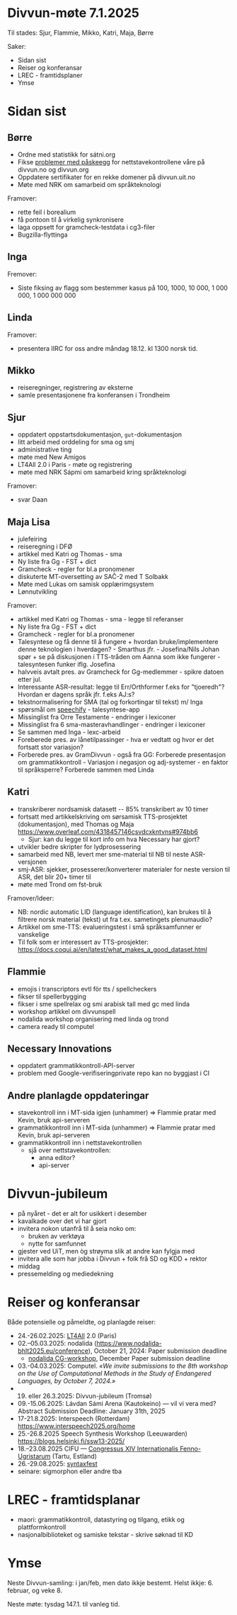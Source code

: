 # Divvun-møte 7.1.2025

Til stades: Sjur, Flammie, Mikko, Katri, Maja, Børre

Saker:

- Sidan sist
- Reiser og konferansar
- LREC - framtidsplaner
- Ymse

# Sidan sist

## Børre

- Ordne med statistikk for sátni.org
- Fikse [problemer med påskeegg](https://github.com/giellalt/giella-core/issues/67) for nettstavekontrollene våre på divvun.no og divvun.org
- Oppdatere sertifikater for en rekke domener på divvun.uit.no
- Møte med NRK om samarbeid om språkteknologi

Framover:

- rette feil i borealium
- få pontoon til å virkelig synkronisere
- laga oppsett for gramcheck-testdata i cg3-filer
- Bugzilla-flyttinga

## Inga

Fremover:
- Siste fiksing av flagg som bestemmer kasus på 100, 1000, 10 000, 1 000 000, 1 000 000 000

## Linda

Framover:
- presentera IIRC for oss andre måndag 18.12. kl 1300 norsk tid.

## Mikko

- reiseregninger, registrering av eksterne
- samle presentasjonene fra konferansen i Trondheim

## Sjur

- oppdatert oppstartsdokumentasjon, `gut`-dokumentasjon
- litt arbeid med orddeling for sma og smj
- administrative ting
- møte med New Amigos
- LT4All 2.0 i Paris - møte og registrering
- møte med NRK Sápmi om samarbeid kring språkteknologi

Framover:
- svar Daan

## Maja Lisa

- julefeiring
- reiseregning i DFØ
- artikkel med Katri og Thomas - sma 
- Ny liste fra Gg - FST + dict
- Gramcheck - regler for bl.a pronomener
- diskuterte MT-oversetting av SAČ-2 med T Solbakk
- Møte med Lukas om samisk opplærimgsystem
- Lønnutvikling

Framover:
- artikkel med Katri og Thomas - sma - legge til referanser
- Ny liste fra Gg - FST + dict
- Gramcheck - regler for bl.a pronomener
- Talesyntese og få denne til å fungere + hvordan bruke/implementere denne teknologien  i hverdagen? - Smarthus jfr. - Josefina/Nils Johan spør + se på diskusjonen i TTS-tråden om Aanna som ikke fungerer - talesyntesen funker iflg. Josefina
- halvveis avtalt pres. av Gramcheck for Gg-medlemmer - spikre datoen etter jul. 
- Interessante ASR-resultat: legge til Err/Orthformer f.eks for "tjoeredh"? Hvordan er dagens språk jfr. f.eks AJ:s? 
- tekstnormalisering for SMA (tal og forkortingar til tekst) m/ Inga 
- spørsmål om [speechify](https://speechify.com) - talesyntese-app
- Missinglist fra Orre Testamente  - endringer i lexiconer
- Missinglist fra 6 sma-masteravhandlinger - endringer i lexiconer
- Se sammen med Inga - lexc-arbeid
- Foreberede pres. av lånetilpassinger - hva er vedtatt og hvor er det fortsatt stor variasjon? 
- Forberede pres. av GramDivvun - også fra GG: Forberede presentasjon om grammatikkontroll - Variasjon i negasjon og adj-systemer - en faktor til språksperre? Forberede sammen med Linda

## Katri

- transkriberer nordsamisk datasett -- 85% transkribert av 10 timer
- fortsatt med artikkelskriving om sørsamisk TTS-prosjektet (dokumentasjon), med Thomas og Maja <https://www.overleaf.com/4318457146csvdcxkntvns#974bb6>
    - Sjur: kan du legge til kort info om hva Necessary har gjort?
- utvikler bedre skripter for lydprosessering
- samarbeid med NB, levert mer sme-material til NB til neste ASR-versjonen
- smj-ASR: sjekker, prosesserer/konverterer materialer for neste version til ASR, det blir 20+ timer til
- møte med Trond om fst-bruk

Framover/Ideer:

- NB: nordic automatic LID (language
  identification), kan brukes til å filtrere norsk
  material (tekst) ut fra t.ex. sametingets
  plenumaudio?
- Artikkel om sme-TTS: evalueringstest i små språksamfunner er vanskelige
- Til folk som er interessert av TTS-prosjekter: <https://docs.coqui.ai/en/latest/what_makes_a_good_dataset.html>

## Flammie

- emojis i transcriptors evtl för tts / spellcheckers 
- fikser til spellerbygging
- fikser i sme spellrelax og smi arabisk tall med gc med linda
- workshop artikkel om divvunspell
- nodalida workshop organisering med linda og trond
- camera ready til computel

## Necessary Innovations

- oppdatert grammatikkontroll-API-server
- problem med Google-verifiseringprivate repo kan no byggjast i CI

## Andre planlagde oppdateringar

- stavekontroll inn i MT-sida igjen (unhammer) => Flammie pratar med Kevin, bruk api-serveren
- grammatikkontroll inn i MT-sida (unhammer) => Flammie pratar med Kevin, bruk api-serveren
- grammatikkontroll inn i nettstavekontrollen
    - sjå over nettstavekontrollen:
        - anna editor?
        - api-server

# Divvun-jubileum

- på nyåret - det er alt for usikkert i desember
- kavalkade over det vi har gjort
- invitera nokon utanfrå til å seia noko om:
    - bruken av verktøya
    - nytte for samfunnet
- gjester ved UiT, men òg strøyma slik at andre kan fylgja med
- invitera alle som har jobba i Divvun + folk frå SD og KDD + rektor
- middag
- pressemelding og mediedekning

# Reiser og konferansar

Både potensielle og påmeldte, og planlagde reiser:

- 24.-26.02.2025: [LT4All](https://www.lt4all2025.eu/) 2.0 (Paris)
- 02.–05.03.2025: nodalida (https://www.nodalida-bhlt2025.eu/conference), October 21, 2024: Paper submission deadline
    - [nodalida CG-workshop](https://divvungiellatekno.github.io/giellalt.uit.no/events/2025-cg/), December Paper submission deadline
- 03.-04.03.2025: Computel. _«We invite submissions to the 8th workshop on the Use of Computational Methods in the Study of Endangered Languages, by October 7, 2024.»_
- 19. eller 26.3.2025: Divvun-jubileum (Tromsø)
- 09.-15.06.2025: Lávdan Sámi Arena (Kautokeino) — vil vi vera med? Abstract Submission Deadline: January 31th, 2025
- 17-21.8.2025: Interspeech (Rotterdam) https://www.interspeech2025.org/home
- 25.-26.8.2025 Speech Synthesis Workshop (Leeuwarden)
https://blogs.helsinki.fi/ssw13-2025/
- 18.–23.08.2025 CIFU — [Congressus XIV Internationalis Fenno-Ugristarum](https://cifu14.ut.ee/symposium-b12/) (Tartu, Estland)
- 26.-29.08.2025: [syntaxfest](https://syntaxfest.github.io/syntaxfest25/)
- seinare: sigmorphon eller andre tba

# LREC - framtidsplanar

- maori: grammatikkontroll, datastyring og tilgang, etikk og plattformkontroll
- nasjonalbiblioteket og samiske tekstar - skrive søknad til KD

# Ymse

Neste Divvun-samling: i jan/feb, men dato ikkje bestemt. Helst ikkje: 6. februar, og veke 8.

Neste møte: tysdag 147.1. til vanleg tid.
